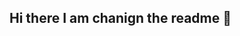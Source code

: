 ## Hi there I am chanign the readme 👋

<!--
**bbress467/bbress467** is a ✨ _special_ ✨ repository because its `README.md` (this file) appears on your GitHub profile.

Here are some ideas to get you started:

- 🔭 I’m currently working on CS project
- 🌱 I’m currently learning coding
- 👯 I’m looking to collaborate on a cs project
- 🤔 I’m looking for help with cs project
- 💬 Ask me about math
- 📫 How to reach me: email
- 😄 Pronouns: he/him
- ⚡ Fun fact: I like UFC
-->
